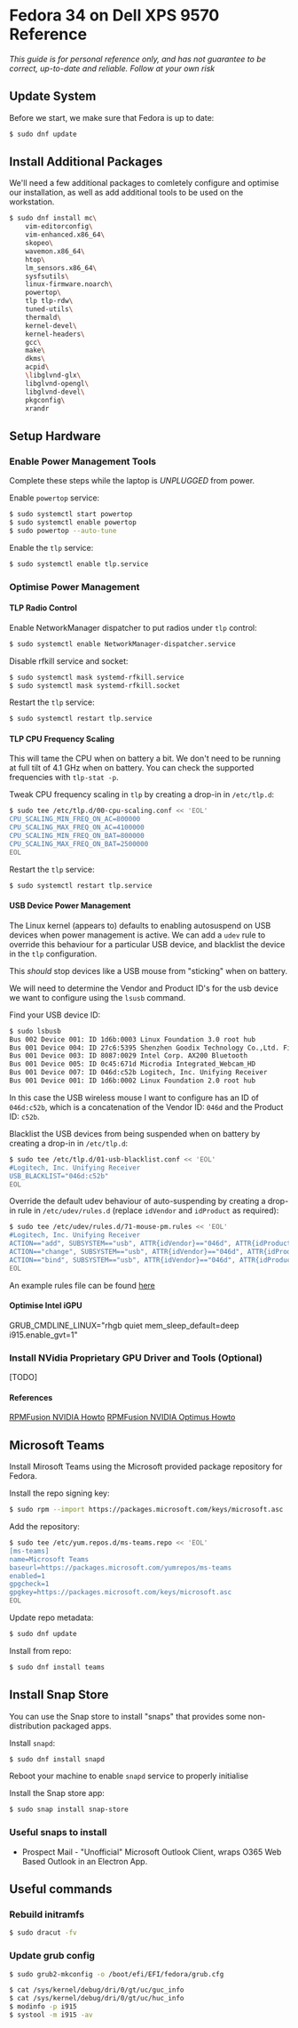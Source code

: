 # Fedora 34 on Dell XPS 9570 Reference

*This guide is for personal reference only, and has not guarantee to be correct, up-to-date and reliable. Follow at your own risk*

## Update System

Before we start, we make sure that Fedora is up to date:

```bash
$ sudo dnf update
```

## Install Additional Packages

We'll need a few additional packages to comletely configure and optimise our installation, as well as add additional tools to be used on the workstation.

```bash
$ sudo dnf install mc\
	vim-editorconfig\
	vim-enhanced.x86_64\
	skopeo\
	wavemon.x86_64\
	htop\
	lm_sensors.x86_64\
	sysfsutils\
	linux-firmware.noarch\
	powertop\
	tlp tlp-rdw\
	tuned-utils\
	thermald\
	kernel-devel\
	kernel-headers\
	gcc\
	make\
	dkms\
	acpid\
	\libglvnd-glx\
	libglvnd-opengl\
	libglvnd-devel\
	pkgconfig\
	xrandr

```

## Setup Hardware

### Enable Power Management Tools

Complete these steps while the laptop is *UNPLUGGED* from power.

Enable `powertop` service:

```bash
$ sudo systemctl start powertop
$ sudo systemctl enable powertop
$ sudo powertop --auto-tune
```

Enable the `tlp` service:

```bash
$ sudo systemctl enable tlp.service
```

### Optimise Power Management 

#### TLP Radio Control

Enable NetworkManager dispatcher to put radios under `tlp` control:

```bash
$ sudo systemctl enable NetworkManager-dispatcher.service
```

Disable rfkill service and socket:

```bash
$ sudo systemctl mask systemd-rfkill.service
$ sudo systemctl mask systemd-rfkill.socket 
```

Restart the `tlp` service:

```bash
$ sudo systemctl restart tlp.service
```

#### TLP CPU Frequency Scaling

This will tame the CPU when on battery a bit. We don't need to be running at
full tilt of 4.1 GHz when on battery.  You can check the supported frequencies
with `tlp-stat -p`.

Tweak CPU frequency scaling in `tlp` by creating a drop-in in `/etc/tlp.d`:

```bash
$ sudo tee /etc/tlp.d/00-cpu-scaling.conf << 'EOL'
CPU_SCALING_MIN_FREQ_ON_AC=800000
CPU_SCALING_MAX_FREQ_ON_AC=4100000
CPU_SCALING_MIN_FREQ_ON_BAT=800000
CPU_SCALING_MAX_FREQ_ON_BAT=2500000
EOL
```

Restart the `tlp` service:

```bash
$ sudo systemctl restart tlp.service
```

#### USB Device Power Management

The Linux kernel (appears to) defaults to enabling autosuspend on USB devices
when power management is active. We can add a `udev` rule to override this 
behaviour for a particular USB device, and blacklist the device in the `tlp` configuration.

This *should* stop devices like a USB mouse from "sticking" when on battery.

We will need to determine the Vendor and Product ID's for the usb device we
want to configure using the `lsusb` command.  

Find your USB device ID:

```bash
$ sudo lsbusb
Bus 002 Device 001: ID 1d6b:0003 Linux Foundation 3.0 root hub
Bus 001 Device 004: ID 27c6:5395 Shenzhen Goodix Technology Co.,Ltd. Fingerprint Reader
Bus 001 Device 003: ID 8087:0029 Intel Corp. AX200 Bluetooth
Bus 001 Device 005: ID 0c45:671d Microdia Integrated_Webcam_HD
Bus 001 Device 007: ID 046d:c52b Logitech, Inc. Unifying Receiver
Bus 001 Device 001: ID 1d6b:0002 Linux Foundation 2.0 root hub
```

In this case the USB wireless mouse I want to configure has an ID of
`046d:c52b`, which is a concatenation of the Vendor ID: `046d` and the Product
ID: `c52b`.

Blacklist the USB devices from being suspended when on battery by creating a
drop-in in `/etc/tlp.d`:

```bash
$ sudo tee /etc/tlp.d/01-usb-blacklist.conf << 'EOL'
#Logitech, Inc. Unifying Receiver
USB_BLACKLIST="046d:c52b"
EOL
```

Override the default udev behaviour of auto-suspending by creating a drop-in
rule in `/etc/udev/rules.d` (replace `idVendor` and `idProduct` as required):

```bash
$ sudo tee /etc/udev/rules.d/71-mouse-pm.rules << 'EOL'
#Logitech, Inc. Unifying Receiver
ACTION=="add", SUBSYSTEM=="usb", ATTR{idVendor}=="046d", ATTR{idProduct}=="c52b", TEST=="power/control", ATTR{power/control}="on"
ACTION=="change", SUBSYSTEM=="usb", ATTR{idVendor}=="046d", ATTR{idProduct}=="c52b", TEST=="power/control", ATTR{power/control}="on"
ACTION=="bind", SUBSYSTEM=="usb", ATTR{idVendor}=="046d", ATTR{idProduct}=="c52b", TEST=="power/control", ATTR{power/control}="on"
EOL
```

An example rules file can be found [here](etc/udev/rules.d/71-logitech-mouse-pm.rules)

#### Optimise Intel iGPU

GRUB_CMDLINE_LINUX="rhgb quiet mem_sleep_default=deep i915.enable_gvt=1"

### Install NVidia Proprietary GPU Driver and Tools (Optional)

[TODO]

#### References

[RPMFusion NVIDIA Howto](https://rpmfusion.org/Howto/NVIDIA)
[RPMFusion NVIDIA Optimus Howto](https://rpmfusion.org/Howto/Optimus)

## Microsoft Teams

Install Mirosoft Teams using the Microsoft provided package repository for Fedora.

Install the repo signing key:

```bash
$ sudo rpm --import https://packages.microsoft.com/keys/microsoft.asc
```

Add the repository:

```bash
$ sudo tee /etc/yum.repos.d/ms-teams.repo << 'EOL'
[ms-teams]
name=Microsoft Teams
baseurl=https://packages.microsoft.com/yumrepos/ms-teams
enabled=1
gpgcheck=1
gpgkey=https://packages.microsoft.com/keys/microsoft.asc
EOL
```

Update repo metadata:

```bash
$ sudo dnf update
```

Install from repo:

```bash
$ sudo dnf install teams
```

## Install Snap Store

You can use the Snap store to install "snaps" that provides some non-distribution packaged apps.

Install `snapd`:

```bash
$ sudo dnf install snapd
```

Reboot your machine to enable `snapd` service to properly initialise

Install the Snap store app:

```bash
$ sudo snap install snap-store
```

### Useful snaps to install

- Prospect Mail - "Unofficial" Microsoft Outlook Client, wraps O365 Web Based Outlook in an Electron App.



## Useful commands

### Rebuild initramfs

```bash
$ sudo dracut -fv
```

### Update grub config

```bash
$ sudo grub2-mkconfig -o /boot/efi/EFI/fedora/grub.cfg
```

```bash
$ cat /sys/kernel/debug/dri/0/gt/uc/guc_info
$ cat /sys/kernel/debug/dri/0/gt/uc/huc_info
$ modinfo -p i915
$ systool -m i915 -av
```
